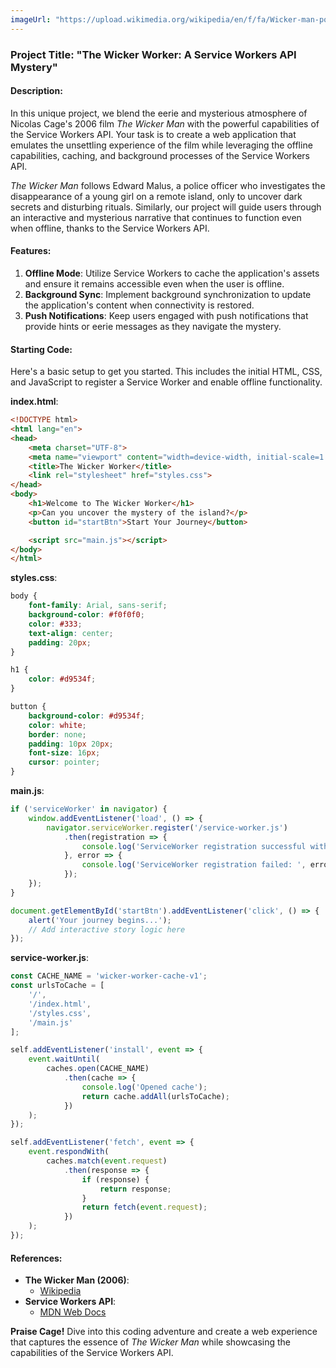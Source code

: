 ```yaml
---
imageUrl: "https://upload.wikimedia.org/wikipedia/en/f/fa/Wicker-man-poster.jpg"
---
```

### Project Title: "The Wicker Worker: A Service Workers API Mystery"

#### Description:
In this unique project, we blend the eerie and mysterious atmosphere of Nicolas Cage's 2006 film *The Wicker Man* with the powerful capabilities of the Service Workers API. Your task is to create a web application that emulates the unsettling experience of the film while leveraging the offline capabilities, caching, and background processes of the Service Workers API.

*The Wicker Man* follows Edward Malus, a police officer who investigates the disappearance of a young girl on a remote island, only to uncover dark secrets and disturbing rituals. Similarly, our project will guide users through an interactive and mysterious narrative that continues to function even when offline, thanks to the Service Workers API.

#### Features:
1. **Offline Mode**: Utilize Service Workers to cache the application's assets and ensure it remains accessible even when the user is offline.
2. **Background Sync**: Implement background synchronization to update the application's content when connectivity is restored.
3. **Push Notifications**: Keep users engaged with push notifications that provide hints or eerie messages as they navigate the mystery.

#### Starting Code:
Here's a basic setup to get you started. This includes the initial HTML, CSS, and JavaScript to register a Service Worker and enable offline functionality.

**index.html**:
```html
<!DOCTYPE html>
<html lang="en">
<head>
    <meta charset="UTF-8">
    <meta name="viewport" content="width=device-width, initial-scale=1.0">
    <title>The Wicker Worker</title>
    <link rel="stylesheet" href="styles.css">
</head>
<body>
    <h1>Welcome to The Wicker Worker</h1>
    <p>Can you uncover the mystery of the island?</p>
    <button id="startBtn">Start Your Journey</button>

    <script src="main.js"></script>
</body>
</html>
```

**styles.css**:
```css
body {
    font-family: Arial, sans-serif;
    background-color: #f0f0f0;
    color: #333;
    text-align: center;
    padding: 20px;
}

h1 {
    color: #d9534f;
}

button {
    background-color: #d9534f;
    color: white;
    border: none;
    padding: 10px 20px;
    font-size: 16px;
    cursor: pointer;
}
```

**main.js**:
```javascript
if ('serviceWorker' in navigator) {
    window.addEventListener('load', () => {
        navigator.serviceWorker.register('/service-worker.js')
            .then(registration => {
                console.log('ServiceWorker registration successful with scope: ', registration.scope);
            }, error => {
                console.log('ServiceWorker registration failed: ', error);
            });
    });
}

document.getElementById('startBtn').addEventListener('click', () => {
    alert('Your journey begins...');
    // Add interactive story logic here
});
```

**service-worker.js**:
```javascript
const CACHE_NAME = 'wicker-worker-cache-v1';
const urlsToCache = [
    '/',
    '/index.html',
    '/styles.css',
    '/main.js'
];

self.addEventListener('install', event => {
    event.waitUntil(
        caches.open(CACHE_NAME)
            .then(cache => {
                console.log('Opened cache');
                return cache.addAll(urlsToCache);
            })
    );
});

self.addEventListener('fetch', event => {
    event.respondWith(
        caches.match(event.request)
            .then(response => {
                if (response) {
                    return response;
                }
                return fetch(event.request);
            })
    );
});
```

#### References:
- **The Wicker Man (2006)**:
  - [Wikipedia](https://en.wikipedia.org/wiki/The_Wicker_Man_(2006_film))
- **Service Workers API**:
  - [MDN Web Docs](https://developer.mozilla.org/en-US/docs/Web/API/Service_Worker_API)

**Praise Cage!** Dive into this coding adventure and create a web experience that captures the essence of *The Wicker Man* while showcasing the capabilities of the Service Workers API.